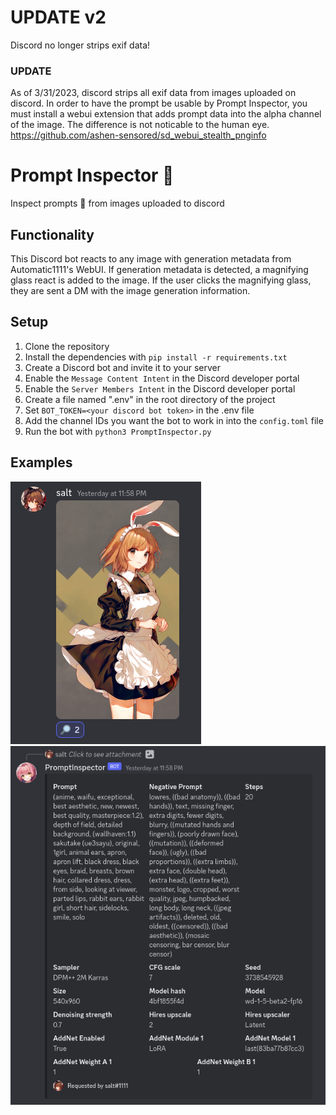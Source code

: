 # UPDATE v2
Discord no longer strips exif data!

### UPDATE

As of 3/31/2023, discord strips all exif data from images uploaded on discord. In order to have the prompt be usable by Prompt Inspector,
you must install a webui extension that adds prompt data into the alpha channel of the image. The difference is not noticable to the human eye.
https://github.com/ashen-sensored/sd_webui_stealth_pnginfo

# Prompt Inspector 🔎
Inspect prompts 🔎 from images uploaded to discord

## Functionality

This Discord bot reacts to any image with generation metadata from Automatic1111's WebUI.
If generation metadata is detected, a magnifying glass react is added to the image. If the user
clicks the magnifying glass, they are sent a DM with the image generation information.

## Setup

1. Clone the repository
2. Install the dependencies with `pip install -r requirements.txt`
3. Create a Discord bot and invite it to your server
4. Enable the `Message Content Intent` in the Discord developer portal
5. Enable the `Server Members Intent` in the Discord developer portal
6. Create a file named ".env" in the root directory of the project
7. Set `BOT_TOKEN=<your discord bot token>` in the .env file
8. Add the channel IDs you want the bot to work in into the `config.toml` file
9. Run the bot with `python3 PromptInspector.py`

## Examples
![Example 1](images/2023-03-09_00-14.png)
![Example 2](images/2023-03-09_00-14_1.png)
